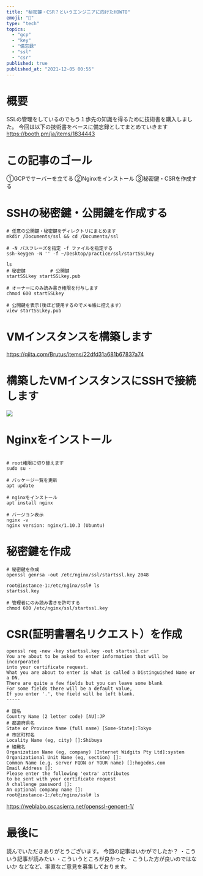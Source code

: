 ```yaml
---
title: "秘密鍵・CSR？というエンジニアに向けたHOWTO"
emoji: "📘"
type: "tech"
topics:
  - "gcp"
  - "key"
  - "備忘録"
  - "ssl"
  - "csr"
published: true
published_at: "2021-12-05 00:55"
---
```


# 概要
​
SSLの管理をしているのでもう１歩先の知識を得るために技術書を購入しました。
今回は以下の技術書をベースに備忘録としてまとめていきます
https://booth.pm/ja/items/1834443

# この記事のゴール
①GCPでサーバーを立てる
②Nginxをインストール
③秘密鍵・CSRを作成する

# SSHの秘密鍵・公開鍵を作成する

```bash:bash
# 任意の公開鍵・秘密鍵をディレクトリにまとめます
mkdir /Documents/ssl && cd /Documents/ssl

# -N パスフレーズを指定 -f ファイルを指定する
ssh-keygen -N '' -f ~/Desktop/practice/ssl/startSSLkey

ls
# 秘密鍵         # 公開鍵 
startSSLkey	startSSLkey.pub

# オーナーにのみ読み書き権限を付与します
chmod 600 startSSLkey

# 公開鍵を表示(後ほど使用するのでメモ帳に控えます）
view startSSLkey.pub
```

# VMインスタンスを構築します

https://qiita.com/Brutus/items/22dfd31a681b67837a74

# 構築したVMインスタンスにSSHで接続します

![](https://storage.googleapis.com/zenn-user-upload/500bc5c8fc9f-20211204.png)


# Nginxをインストール

```bash:bash

# root権限に切り替えます
sudo su -

# パッケージ一覧を更新
apt update

# nginxをインストール
apt install nginx

# バージョン表示
nginx -v
nginx version: nginx/1.10.3 (Ubuntu)
```


# 秘密鍵を作成

```bash:bash
# 秘密鍵を作成
openssl genrsa -out /etc/nginx/ssl/startssl.key 2048

root@instance-1:/etc/nginx/ssl# ls
startssl.key

# 管理者にのみ読み書きを許可する
chmod 600 /etc/nginx/ssl/startssl.key 
```

# CSR(証明書署名リクエスト）を作成

```bash:bash
openssl req -new -key startssl.key -out startssl.csr
You are about to be asked to enter information that will be incorporated
into your certificate request.
What you are about to enter is what is called a Distinguished Name or a DN.
There are quite a few fields but you can leave some blank
For some fields there will be a default value,
If you enter '.', the field will be left blank.
-----

# 国名
Country Name (2 letter code) [AU]:JP 
# 都道府県名
State or Province Name (full name) [Some-State]:Tokyo
# 市区町村名
Locality Name (eg, city) []:Shibuya
# 組織名
Organization Name (eg, company) [Internet Widgits Pty Ltd]:system
Organizational Unit Name (eg, section) []:
Common Name (e.g. server FQDN or YOUR name) []:hogedns.com
Email Address []:
Please enter the following 'extra' attributes
to be sent with your certificate request
A challenge password []:
An optional company name []:
root@instance-1:/etc/nginx/ssl# ls
```


https://weblabo.oscasierra.net/openssl-gencert-1/

# 最後に
読んでいただきありがとうございます。
今回の記事はいかがでしたか？
・こういう記事が読みたい
・こういうところが良かった
・こうした方が良いのではないか
などなど、率直なご意見を募集しております。
